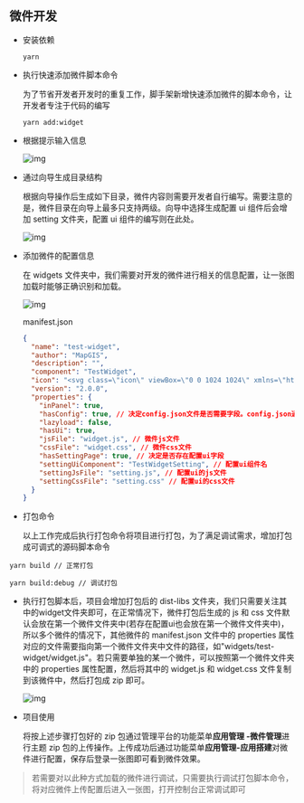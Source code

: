 ## 微件开发

- 安装依赖

  ```
  yarn
  ```

- 执行快速添加微件脚本命令

  为了节省开发者开发时的重复工作，脚手架新增快速添加微件的脚本命令，让开发者专注于代码的编写

  ```
  yarn add:widget
  ```

- 根据提示输入信息

  ![img](/images/运行时加载微件包-微件创建向导.png '微件创建向导')

- 通过向导生成目录结构

  根据向导操作后生成如下目录，微件内容则需要开发者自行编写。需要注意的是，微件目录在向导上最多只支持两级。向导中选择生成配置 ui 组件后会增加 setting 文件夹，配置 ui 组件的编写则在此处。

  ![img](/images/运行时加载微件包-微件创建目录结构.png '微件创建目录结构')

- 添加微件的配置信息

  在 widgets 文件夹中，我们需要对开发的微件进行相关的信息配置，让一张图加载时能够正确识别和加载。

  ![img](/images/运行时加载微件包-微件配置.png '微件配置')

  manifest.json

  ```json
  {
    "name": "test-widget",
    "author": "MapGIS",
    "description": "",
    "component": "TestWidget",
    "icon": "<svg class=\"icon\" viewBox=\"0 0 1024 1024\" xmlns=\"http://www.w3.org/2000/svg\" width=\"200\" height=\"200\"><defs><style/></defs><path d=\"M512.931 27.694c-272.167 0-492.8 218.436-492.8 487.891 0 269.456 220.633 487.876 492.8 487.876 272.166 0 492.8-218.42 492.8-487.876-.001-269.455-220.634-487.891-492.8-487.891zm-.653 882.593c-219.298 0-397.059-176.005-397.059-393.119 0-217.099 177.761-393.104 397.059-393.104 219.282 0 397.059 176.005 397.059 393.104 0 217.114-177.776 393.119-397.059 393.119zm-.062-493.116c-26.325 0-47.668 21.146-47.668 47.209l.171 287.621c0 26.078 21.358 47.209 47.684 47.209 26.342 0 47.685-21.131 47.685-47.209l-.171-287.621c-.001-26.064-21.344-47.209-47.701-47.209zm0-171.241c-28.281 0-51.223 22.713-51.223 50.729l.187 1.521c0 28.015 22.942 50.729 51.239 50.729s51.239-22.714 51.239-50.729l-.187-1.521c0-28.016-22.942-50.729-51.255-50.729z\"/></svg>",
    "version": "2.0.0",
    "properties": {
      "inPanel": true,
      "hasConfig": true, // 决定config.json文件是否需要字段。config.json通常记录微件的配置信息
      "lazyload": false,
      "hasUi": true,
      "jsFile": "widget.js", // 微件js文件
      "cssFile": "widget.css", // 微件css文件
      "hasSettingPage": true, // 决定是否存在配置ui字段
      "settingUiComponent": "TestWidgetSetting", // 配置ui组件名
      "settingJsFile": "setting.js", // 配置ui的js文件
      "settingCssFile": "setting.css" // 配置ui的css文件
    }
  }
  ```

- 打包命令

  以上工作完成后执行打包命令将项目进行打包，为了满足调试需求，增加打包成可调式的源码脚本命令

```
yarn build // 正常打包

yarn build:debug // 调试打包
```

- 执行打包脚本后，项目会增加打包后的 dist-libs 文件夹，我们只需要关注其中的widget文件夹即可，在正常情况下，微件打包后生成的 js 和 css 文件默认会放在第一个微件文件夹中(若存在配置ui也会放在第一个微件文件夹中)，所以多个微件的情况下，其他微件的 manifest.json 文件中的 properties 属性对应的文件需要指向第一个微件文件夹中文件的路径，如"widgets/test-widget/widget.js"。若只需要单独的某一个微件，可以按照第一个微件文件夹中的 properties 属性配置，然后将其中的 widget.js 和 widget.css 文件复制到该微件中，然后打包成 zip 即可。

  ![img](/images/运行时加载微件包-微件打包.png '微件打包')

- 项目使用

  将按上述步骤打包好的 zip 包通过管理平台的功能菜单**应用管理 -微件管理**进行主题 zip 包的上传操作。上传成功后通过功能菜单**应用管理-应用搭建**对微件进行配置，保存后登录一张图即可看到微件效果。

> 若需要对以此种方式加载的微件进行调试，只需要执行调试打包脚本命令，将对应微件上传配置后进入一张图，打开控制台正常调试即可